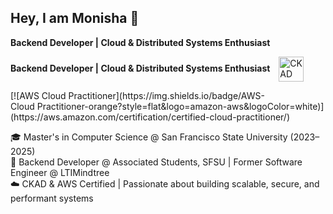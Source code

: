 ## Hey, I am Monisha 👋

**Backend Developer | Cloud & Distributed Systems Enthusiast**

<p>
  <strong>Backend Developer | Cloud & Distributed Systems Enthusiast</strong>
  <a href="https://www.credly.com/badges/00e08bc7-a6d0-4be8-a0e0-5f10159adf6d/public_url" target="_blank">
    <img src="https://miro.medium.com/v2/resize:fit:600/1*wyaFRufchgvZvfpEjACQdQ.png" width="40" alt="CKAD Badge" style="margin-left: 10px; vertical-align: middle;" />
  </a>
</p>
[![AWS Cloud Practitioner](https://img.shields.io/badge/AWS-Cloud&nbsp;Practitioner-orange?style=flat&logo=amazon-aws&logoColor=white)](https://aws.amazon.com/certification/certified-cloud-practitioner/)

🎓 Master's in Computer Science @ San Francisco State University (2023–2025)  
💼 Backend Developer @ Associated Students, SFSU | Former Software Engineer @ LTIMindtree  
☁️ CKAD & AWS Certified | Passionate about building scalable, secure, and performant systems

<!--
**monishamekala/monishamekala** is a ✨ _special_ ✨ repository because its `README.md` (this file) appears on your GitHub profile.

Here are some ideas to get you started:

- 🔭 I’m currently working on ...
- 🌱 I’m currently learning ...
- 👯 I’m looking to collaborate on ...
- 🤔 I’m looking for help with ...
- 💬 Ask me about ...
- 📫 How to reach me: ...
- 😄 Pronouns: ...
- ⚡ Fun fact: ...
-->
